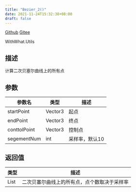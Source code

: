 ```yaml
---
title: "Bezier_2()"
date: 2021-11-24T15:32:38+08:00
draft: false
---
```


[Github](https://github.com/AlanWeekend/WithWhatForUnity/blob/upm/Runtime/Utils/MathUtils.cs#L29)
[Gitee](https://gitee.com/week233/with_what_for_unity/blob/upm/Runtime/Utils/MathUtils.cs#L29)

WithWhat.Utils
## 描述
计算二次贝塞尔曲线上的所有点
## 参数
| 参数名 | 类型 | 描述 |
| - | - | - |
| startPoint | Vector3 | 起点 |
| endPoint | Vector3 | 终点 |
| conttolPoint | Vector3 | 控制点 |
| segementNum | int | 采样率，默认10 |
## 返回值
| 类型 | 描述 |
| - | - |
| List<Vector3> | 二次贝塞尔曲线上的所有点，点个数取决于采样率 |